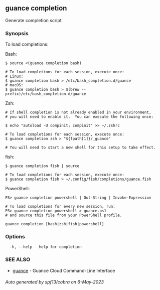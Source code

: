 ## guance completion

Generate completion script

### Synopsis

To load completions:

Bash:

    $ source <(guance completion bash)

    # To load completions for each session, execute once:
    # Linux:
    $ guance completion bash > /etc/bash_completion.d/guance
    # macOS:
    $ guance completion bash > $(brew --prefix)/etc/bash_completion.d/guance

Zsh:

    # If shell completion is not already enabled in your environment,
    # you will need to enable it.  You can execute the following once:

    $ echo "autoload -U compinit; compinit" >> ~/.zshrc

    # To load completions for each session, execute once:
    $ guance completion zsh > "${fpath[1]}/_guance"

    # You will need to start a new shell for this setup to take effect.

fish:

    $ guance completion fish | source

    # To load completions for each session, execute once:
    $ guance completion fish > ~/.config/fish/completions/guance.fish

PowerShell:

    PS> guance completion powershell | Out-String | Invoke-Expression

    # To load completions for every new session, run:
    PS> guance completion powershell > guance.ps1
    # and source this file from your PowerShell profile.

```
guance completion [bash|zsh|fish|powershell]
```

### Options

```
  -h, --help   help for completion
```

### SEE ALSO

- [guance](guance.md) - Guance Cloud Command-Line Interface

###### Auto generated by spf13/cobra on 6-May-2023
